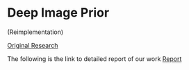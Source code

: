 # Deep Image Prior 
(Reimplementation)

[Original Research](https://dmitryulyanov.github.io/deep_image_prior)

The following is the link to detailed report of our work
[Report](http://pdfviewer.softgateon.net/?state=%7B%22ids%22:%5B%221djCrAgouX3FmuynFQ0FvgNnzMq79BVRs%22%5D,%22action%22:%22open%22,%22userId%22:%22109664371285326200548%22%7D) 
